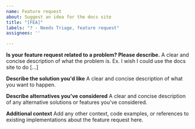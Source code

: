 ```yaml
---
name: Feature request
about: Suggest an idea for the docs site
title: "[FEA]"
labels: "? - Needs Triage, feature request"
assignees: ''

---
```


**Is your feature request related to a problem? Please describe.**
A clear and concise description of what the problem is. Ex. I wish I could use the docs site to do [...]

**Describe the solution you'd like**
A clear and concise description of what you want to happen.

**Describe alternatives you've considered**
A clear and concise description of any alternative solutions or features you've considered.

**Additional context**
Add any other context, code examples, or references to existing implementations about the feature request here.
